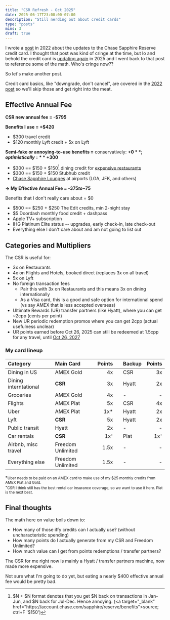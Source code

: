 ```yaml
---
title: "CSR Refresh - Oct 2025"
date: 2025-06-17T23:00:00-07:00
description: "Still nerding out about credit cards"
type: "posts"
mins: 3
draft: true
---
```


I wrote a <a target="_blank" href="https://billy.dev/posts/csr">post</a> in 2022 about the updates to the Chase Sapphire Reserve credit card. I thought that post was kind of cringe at the time, but lo and behold the credit card is <a target="_blank" href="https://media.chase.com/news/the-most-rewarding-cards-are-here">updating again</a> in 2025 and I went back to that post to reference some of the math. Who's cringe now??

So let's make another post.

Credit card basics, like "downgrade, don't cancel", are covered in the <a target="_blank" href="https://billy.dev/posts/csr">2022 post</a> so we'll skip those and get right into the meat.

## Effective Annual Fee
**CSR new annual fee = -$795**

**Benefits I use = +$420**
* $300 travel credit
* $120 monthly Lyft credit + 5x on Lyft

**Semi-fake or annoying-to-use benefits =** conservatively: **+$0**; optimistically: **+$300**
* $300 == $150 + $150[^1] dining credit for <a target="_blank" href="https://account.chase.com/sapphire/reserve/benefits#page-section-Dining">expensive restaurants</a>
* $300 == $150 + $150 Stubhub credit
* <a target="_blank" href="https://account.chase.com/sapphire-airport-lounge">Chase Sapphire Lounges</a> at airports (LGA, JFK, and others)

**→ My Effective Annual Fee = -$375 to -$75**

Benefits that I don't really care about = $0
* $500 == $250 + $250 The Edit credits, min 2-night stay
* $5 Doordash monthly food credit + dashpass
* Apple TV+ subscription
* IHG Platinum Elite status -- upgrades, early check-in, late check-out
* Everything else I don't care about and am not going to list out

## Categories and Multipliers

The CSR is useful for:

* 3x on Restaurants
* 4x on Flights and Hotels, booked direct (replaces 3x on all travel)
* 5x on Lyft
* No foreign transaction fees
    * Pair this with 3x on Restaurants and this means 3x on dining internationally
    * As a Visa card, this is a good and safe option for international spend (vs say AMEX that is less accepted overseas)
* Ultimate Rewards (UR) transfer partners (like Hyatt), where you can get ~2cpp (cents per point)
* New UR periodic redemption promos where you can get 2cpp (actual usefulness unclear)
* UR points earned before Oct 26, 2025 can still be redeemed at 1.5cpp for any travel, until <a target="_blank" href="https://media.chase.com/news/the-most-rewarding-cards-are-here">Oct 26, 2027</a>

### My card lineup

| Category | Main Card | Points | | Backup | Points |
| :------------------------------------- | :---------------- | ----: | --- | :---- | --: |
| Dining in US                           | AMEX Gold         |    4x |     | CSR   |  3x |
| Dining interntational                  | **CSR**           |    3x |     | Hyatt |  2x |
| Groceries                              | AMEX Gold         |    4x |     | -     |   - |
| Flights                                | AMEX Plat         |    5x |     | CSR   |  4x |
| Uber                                   | AMEX Plat         |   1x* |     | Hyatt |  2x |
| Lyft                                   | **CSR**           |    5x |     | Hyatt |  2x |
| Public transit                         | Hyatt             |    2x |     | -     |   - |
| Car rentals                            | **CSR**           |   1x⁺ |     | Plat  | 1x⁺ |
| Airbnb, misc travel                    | Freedom Unlimited |  1.5x |     | -     |   - |
| Everything else                        | Freedom Unlimited |  1.5x |     | -     |   - |

*<small>Uber needs to be paid on an AMEX card to make use of my $25 monthly credits from AMEX Plat and Gold.</small>  
⁺<small>CSR I think still has the best rental car insurance coverage, so we want to use it here. Plat is the next best.</small>  

## Final thoughts
The math here on value boils down to:  
* How many of those iffy credits can I actually use? (without uncharacteristic spending)
* How many points do I actually generate from my CSR and Freedom Unlimited?
* How much value can I get from points redemptions / transfer partners?

The CSR for me right now is mainly a Hyatt / transfer partners machine, now made more expensive.

Not sure what I'm going to do yet, but eating a nearly $400 effective annual fee would be pretty bad.

[^1]: $N + $N format denotes that you get $N back on transactions in Jan-Jun, and $N back for Jul-Dec. Hence annoying. (<a target="_blank" href="https://account.chase.com/sapphire/reserve/benefits">source; ctrl+F '$150'</a>)
